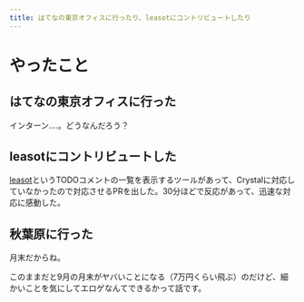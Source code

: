 ```yaml
---
title: はてなの東京オフィスに行ったり、leasotにコントリビュートしたり
---
```


# やったこと

## はてなの東京オフィスに行った

インターン‥‥。どうなんだろう？

## leasotにコントリビュートした

[leasot](https://github.com/pgilad/leasot)というTODOコメントの一覧を表示するツールがあって、Crystalに対応していなかったので対応させるPRを出した。30分ほどで反応があって、迅速な対応に感動した。

## 秋葉原に行った

月末だからね。

このままだと9月の月末がヤバいことになる（7万円くらい飛ぶ）のだけど、細かいことを気にしてエロゲなんてできるかって話です。
